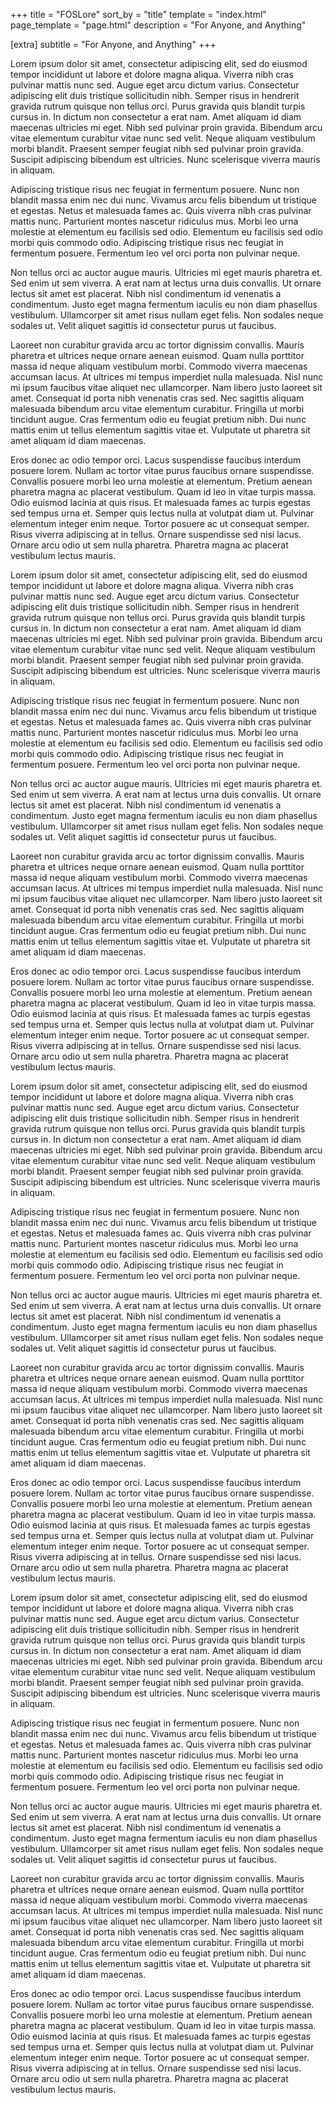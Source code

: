 ﻿+++
title = "FOSLore"
sort_by = "title"
template = "index.html"
page_template = "page.html"
description = "For Anyone, and Anything"

[extra]
subtitle = "For Anyone, and Anything"
+++

Lorem ipsum dolor sit amet, consectetur adipiscing elit, sed do eiusmod tempor incididunt ut labore et dolore magna
aliqua. Viverra nibh cras pulvinar mattis nunc sed. Augue eget arcu dictum varius. Consectetur adipiscing elit duis
tristique sollicitudin nibh. Semper risus in hendrerit gravida rutrum quisque non tellus orci. Purus gravida quis
blandit turpis cursus in. In dictum non consectetur a erat nam. Amet aliquam id diam maecenas ultricies mi eget. Nibh
sed pulvinar proin gravida. Bibendum arcu vitae elementum curabitur vitae nunc sed velit. Neque aliquam vestibulum morbi
blandit. Praesent semper feugiat nibh sed pulvinar proin gravida. Suscipit adipiscing bibendum est ultricies. Nunc
scelerisque viverra mauris in aliquam.

Adipiscing tristique risus nec feugiat in fermentum posuere. Nunc non blandit massa enim nec dui nunc. Vivamus arcu
felis bibendum ut tristique et egestas. Netus et malesuada fames ac. Quis viverra nibh cras pulvinar mattis nunc.
Parturient montes nascetur ridiculus mus. Morbi leo urna molestie at elementum eu facilisis sed odio. Elementum eu
facilisis sed odio morbi quis commodo odio. Adipiscing tristique risus nec feugiat in fermentum posuere. Fermentum leo
vel orci porta non pulvinar neque.

Non tellus orci ac auctor augue mauris. Ultricies mi eget mauris pharetra et. Sed enim ut sem viverra. A erat nam at
lectus urna duis convallis. Ut ornare lectus sit amet est placerat. Nibh nisl condimentum id venenatis a condimentum.
Justo eget magna fermentum iaculis eu non diam phasellus vestibulum. Ullamcorper sit amet risus nullam eget felis. Non
sodales neque sodales ut. Velit aliquet sagittis id consectetur purus ut faucibus.

Laoreet non curabitur gravida arcu ac tortor dignissim convallis. Mauris pharetra et ultrices neque ornare aenean
euismod. Quam nulla porttitor massa id neque aliquam vestibulum morbi. Commodo viverra maecenas accumsan lacus. At
ultrices mi tempus imperdiet nulla malesuada. Nisl nunc mi ipsum faucibus vitae aliquet nec ullamcorper. Nam libero
justo laoreet sit amet. Consequat id porta nibh venenatis cras sed. Nec sagittis aliquam malesuada bibendum arcu vitae
elementum curabitur. Fringilla ut morbi tincidunt augue. Cras fermentum odio eu feugiat pretium nibh. Dui nunc mattis
enim ut tellus elementum sagittis vitae et. Vulputate ut pharetra sit amet aliquam id diam maecenas.

Eros donec ac odio tempor orci. Lacus suspendisse faucibus interdum posuere lorem. Nullam ac tortor vitae purus faucibus
ornare suspendisse. Convallis posuere morbi leo urna molestie at elementum. Pretium aenean pharetra magna ac placerat
vestibulum. Quam id leo in vitae turpis massa. Odio euismod lacinia at quis risus. Et malesuada fames ac turpis egestas
sed tempus urna et. Semper quis lectus nulla at volutpat diam ut. Pulvinar elementum integer enim neque. Tortor posuere
ac ut consequat semper. Risus viverra adipiscing at in tellus. Ornare suspendisse sed nisi lacus. Ornare arcu odio ut
sem nulla pharetra. Pharetra magna ac placerat vestibulum lectus mauris.

Lorem ipsum dolor sit amet, consectetur adipiscing elit, sed do eiusmod tempor incididunt ut labore et dolore magna
aliqua. Viverra nibh cras pulvinar mattis nunc sed. Augue eget arcu dictum varius. Consectetur adipiscing elit duis
tristique sollicitudin nibh. Semper risus in hendrerit gravida rutrum quisque non tellus orci. Purus gravida quis
blandit turpis cursus in. In dictum non consectetur a erat nam. Amet aliquam id diam maecenas ultricies mi eget. Nibh
sed pulvinar proin gravida. Bibendum arcu vitae elementum curabitur vitae nunc sed velit. Neque aliquam vestibulum morbi
blandit. Praesent semper feugiat nibh sed pulvinar proin gravida. Suscipit adipiscing bibendum est ultricies. Nunc
scelerisque viverra mauris in aliquam.

Adipiscing tristique risus nec feugiat in fermentum posuere. Nunc non blandit massa enim nec dui nunc. Vivamus arcu
felis bibendum ut tristique et egestas. Netus et malesuada fames ac. Quis viverra nibh cras pulvinar mattis nunc.
Parturient montes nascetur ridiculus mus. Morbi leo urna molestie at elementum eu facilisis sed odio. Elementum eu
facilisis sed odio morbi quis commodo odio. Adipiscing tristique risus nec feugiat in fermentum posuere. Fermentum leo
vel orci porta non pulvinar neque.

Non tellus orci ac auctor augue mauris. Ultricies mi eget mauris pharetra et. Sed enim ut sem viverra. A erat nam at
lectus urna duis convallis. Ut ornare lectus sit amet est placerat. Nibh nisl condimentum id venenatis a condimentum.
Justo eget magna fermentum iaculis eu non diam phasellus vestibulum. Ullamcorper sit amet risus nullam eget felis. Non
sodales neque sodales ut. Velit aliquet sagittis id consectetur purus ut faucibus.

Laoreet non curabitur gravida arcu ac tortor dignissim convallis. Mauris pharetra et ultrices neque ornare aenean
euismod. Quam nulla porttitor massa id neque aliquam vestibulum morbi. Commodo viverra maecenas accumsan lacus. At
ultrices mi tempus imperdiet nulla malesuada. Nisl nunc mi ipsum faucibus vitae aliquet nec ullamcorper. Nam libero
justo laoreet sit amet. Consequat id porta nibh venenatis cras sed. Nec sagittis aliquam malesuada bibendum arcu vitae
elementum curabitur. Fringilla ut morbi tincidunt augue. Cras fermentum odio eu feugiat pretium nibh. Dui nunc mattis
enim ut tellus elementum sagittis vitae et. Vulputate ut pharetra sit amet aliquam id diam maecenas.

Eros donec ac odio tempor orci. Lacus suspendisse faucibus interdum posuere lorem. Nullam ac tortor vitae purus faucibus
ornare suspendisse. Convallis posuere morbi leo urna molestie at elementum. Pretium aenean pharetra magna ac placerat
vestibulum. Quam id leo in vitae turpis massa. Odio euismod lacinia at quis risus. Et malesuada fames ac turpis egestas
sed tempus urna et. Semper quis lectus nulla at volutpat diam ut. Pulvinar elementum integer enim neque. Tortor posuere
ac ut consequat semper. Risus viverra adipiscing at in tellus. Ornare suspendisse sed nisi lacus. Ornare arcu odio ut
sem nulla pharetra. Pharetra magna ac placerat vestibulum lectus mauris.

Lorem ipsum dolor sit amet, consectetur adipiscing elit, sed do eiusmod tempor incididunt ut labore et dolore magna
aliqua. Viverra nibh cras pulvinar mattis nunc sed. Augue eget arcu dictum varius. Consectetur adipiscing elit duis
tristique sollicitudin nibh. Semper risus in hendrerit gravida rutrum quisque non tellus orci. Purus gravida quis
blandit turpis cursus in. In dictum non consectetur a erat nam. Amet aliquam id diam maecenas ultricies mi eget. Nibh
sed pulvinar proin gravida. Bibendum arcu vitae elementum curabitur vitae nunc sed velit. Neque aliquam vestibulum morbi
blandit. Praesent semper feugiat nibh sed pulvinar proin gravida. Suscipit adipiscing bibendum est ultricies. Nunc
scelerisque viverra mauris in aliquam.

Adipiscing tristique risus nec feugiat in fermentum posuere. Nunc non blandit massa enim nec dui nunc. Vivamus arcu
felis bibendum ut tristique et egestas. Netus et malesuada fames ac. Quis viverra nibh cras pulvinar mattis nunc.
Parturient montes nascetur ridiculus mus. Morbi leo urna molestie at elementum eu facilisis sed odio. Elementum eu
facilisis sed odio morbi quis commodo odio. Adipiscing tristique risus nec feugiat in fermentum posuere. Fermentum leo
vel orci porta non pulvinar neque.

Non tellus orci ac auctor augue mauris. Ultricies mi eget mauris pharetra et. Sed enim ut sem viverra. A erat nam at
lectus urna duis convallis. Ut ornare lectus sit amet est placerat. Nibh nisl condimentum id venenatis a condimentum.
Justo eget magna fermentum iaculis eu non diam phasellus vestibulum. Ullamcorper sit amet risus nullam eget felis. Non
sodales neque sodales ut. Velit aliquet sagittis id consectetur purus ut faucibus.

Laoreet non curabitur gravida arcu ac tortor dignissim convallis. Mauris pharetra et ultrices neque ornare aenean
euismod. Quam nulla porttitor massa id neque aliquam vestibulum morbi. Commodo viverra maecenas accumsan lacus. At
ultrices mi tempus imperdiet nulla malesuada. Nisl nunc mi ipsum faucibus vitae aliquet nec ullamcorper. Nam libero
justo laoreet sit amet. Consequat id porta nibh venenatis cras sed. Nec sagittis aliquam malesuada bibendum arcu vitae
elementum curabitur. Fringilla ut morbi tincidunt augue. Cras fermentum odio eu feugiat pretium nibh. Dui nunc mattis
enim ut tellus elementum sagittis vitae et. Vulputate ut pharetra sit amet aliquam id diam maecenas.

Eros donec ac odio tempor orci. Lacus suspendisse faucibus interdum posuere lorem. Nullam ac tortor vitae purus faucibus
ornare suspendisse. Convallis posuere morbi leo urna molestie at elementum. Pretium aenean pharetra magna ac placerat
vestibulum. Quam id leo in vitae turpis massa. Odio euismod lacinia at quis risus. Et malesuada fames ac turpis egestas
sed tempus urna et. Semper quis lectus nulla at volutpat diam ut. Pulvinar elementum integer enim neque. Tortor posuere
ac ut consequat semper. Risus viverra adipiscing at in tellus. Ornare suspendisse sed nisi lacus. Ornare arcu odio ut
sem nulla pharetra. Pharetra magna ac placerat vestibulum lectus mauris.

Lorem ipsum dolor sit amet, consectetur adipiscing elit, sed do eiusmod tempor incididunt ut labore et dolore magna
aliqua. Viverra nibh cras pulvinar mattis nunc sed. Augue eget arcu dictum varius. Consectetur adipiscing elit duis
tristique sollicitudin nibh. Semper risus in hendrerit gravida rutrum quisque non tellus orci. Purus gravida quis
blandit turpis cursus in. In dictum non consectetur a erat nam. Amet aliquam id diam maecenas ultricies mi eget. Nibh
sed pulvinar proin gravida. Bibendum arcu vitae elementum curabitur vitae nunc sed velit. Neque aliquam vestibulum morbi
blandit. Praesent semper feugiat nibh sed pulvinar proin gravida. Suscipit adipiscing bibendum est ultricies. Nunc
scelerisque viverra mauris in aliquam.

Adipiscing tristique risus nec feugiat in fermentum posuere. Nunc non blandit massa enim nec dui nunc. Vivamus arcu
felis bibendum ut tristique et egestas. Netus et malesuada fames ac. Quis viverra nibh cras pulvinar mattis nunc.
Parturient montes nascetur ridiculus mus. Morbi leo urna molestie at elementum eu facilisis sed odio. Elementum eu
facilisis sed odio morbi quis commodo odio. Adipiscing tristique risus nec feugiat in fermentum posuere. Fermentum leo
vel orci porta non pulvinar neque.

Non tellus orci ac auctor augue mauris. Ultricies mi eget mauris pharetra et. Sed enim ut sem viverra. A erat nam at
lectus urna duis convallis. Ut ornare lectus sit amet est placerat. Nibh nisl condimentum id venenatis a condimentum.
Justo eget magna fermentum iaculis eu non diam phasellus vestibulum. Ullamcorper sit amet risus nullam eget felis. Non
sodales neque sodales ut. Velit aliquet sagittis id consectetur purus ut faucibus.

Laoreet non curabitur gravida arcu ac tortor dignissim convallis. Mauris pharetra et ultrices neque ornare aenean
euismod. Quam nulla porttitor massa id neque aliquam vestibulum morbi. Commodo viverra maecenas accumsan lacus. At
ultrices mi tempus imperdiet nulla malesuada. Nisl nunc mi ipsum faucibus vitae aliquet nec ullamcorper. Nam libero
justo laoreet sit amet. Consequat id porta nibh venenatis cras sed. Nec sagittis aliquam malesuada bibendum arcu vitae
elementum curabitur. Fringilla ut morbi tincidunt augue. Cras fermentum odio eu feugiat pretium nibh. Dui nunc mattis
enim ut tellus elementum sagittis vitae et. Vulputate ut pharetra sit amet aliquam id diam maecenas.

Eros donec ac odio tempor orci. Lacus suspendisse faucibus interdum posuere lorem. Nullam ac tortor vitae purus faucibus
ornare suspendisse. Convallis posuere morbi leo urna molestie at elementum. Pretium aenean pharetra magna ac placerat
vestibulum. Quam id leo in vitae turpis massa. Odio euismod lacinia at quis risus. Et malesuada fames ac turpis egestas
sed tempus urna et. Semper quis lectus nulla at volutpat diam ut. Pulvinar elementum integer enim neque. Tortor posuere
ac ut consequat semper. Risus viverra adipiscing at in tellus. Ornare suspendisse sed nisi lacus. Ornare arcu odio ut
sem nulla pharetra. Pharetra magna ac placerat vestibulum lectus mauris.